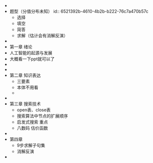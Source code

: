 -
- 题型（分值分布未知）
  id:: 6521392b-4610-4b2b-b222-76c7a470b57c
	- 选择
	- 填空
	- 简答
	- 求解（估计会有消解反演）
-
- 第一章 绪论
- 人工智能的起源与发展
- 大概看一下ppt就可以了
-
-
- 第二章 知识表达
	- 三要素
	- 本体不用看
	-
-
- 第三章 搜索技术
	- open表、close表
	- 搜索算法中节点的扩展顺序
	- 启发式搜索 重点
	- 八数码 估价函数
-
- 第四章
	- 9步求解子句集
	- 消解反演
-